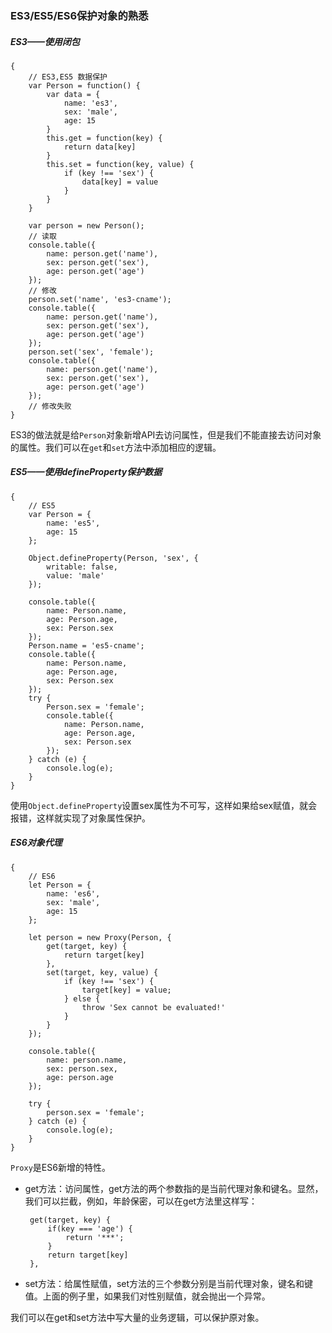 ### ES3/ES5/ES6保护对象的熟悉

##### ES3——使用闭包

	{
		// ES3,ES5 数据保护
		var Person = function() {
			var data = {
				name: 'es3',
				sex: 'male',
				age: 15
			}
			this.get = function(key) {
				return data[key]
			}
			this.set = function(key, value) {
				if (key !== 'sex') {
					data[key] = value
				}
			}
		}
	
		var person = new Person();
		// 读取
		console.table({
			name: person.get('name'),
			sex: person.get('sex'),
			age: person.get('age')
		});
		// 修改
		person.set('name', 'es3-cname');
		console.table({
			name: person.get('name'),
			sex: person.get('sex'),
			age: person.get('age')
		});
		person.set('sex', 'female');
		console.table({
			name: person.get('name'),
			sex: person.get('sex'),
			age: person.get('age')
		});
		// 修改失败
	}

ES3的做法就是给`Person`对象新增API去访问属性，但是我们不能直接去访问对象的属性。我们可以在`get`和`set`方法中添加相应的逻辑。

##### ES5——使用defineProperty保护数据

	{
		// ES5
		var Person = {
			name: 'es5',
			age: 15
		};
	
		Object.defineProperty(Person, 'sex', {
			writable: false,
			value: 'male'
		});
	
		console.table({
			name: Person.name,
			age: Person.age,
			sex: Person.sex
		});
		Person.name = 'es5-cname';
		console.table({
			name: Person.name,
			age: Person.age,
			sex: Person.sex
		});
		try {
			Person.sex = 'female';
			console.table({
				name: Person.name,
				age: Person.age,
				sex: Person.sex
			});
		} catch (e) {
			console.log(e);
		}
	}

使用`Object.defineProperty`设置sex属性为不可写，这样如果给sex赋值，就会报错，这样就实现了对象属性保护。

##### ES6对象代理

	{
		// ES6
		let Person = {
			name: 'es6',
			sex: 'male',
			age: 15
		};
	
		let person = new Proxy(Person, {
			get(target, key) {
				return target[key]
			},
			set(target, key, value) {
				if (key !== 'sex') {
					target[key] = value;
				} else {
					throw 'Sex cannot be evaluated!'
				}
			}
		});
	
		console.table({
			name: person.name,
			sex: person.sex,
			age: person.age
		});
	
		try {
			person.sex = 'female';
		} catch (e) {
			console.log(e);
		}
	}

`Proxy`是ES6新增的特性。

 - get方法：访问属性，get方法的两个参数指的是当前代理对象和键名。显然，我们可以拦截，例如，年龄保密，可以在get方法里这样写：

		get(target, key) {
			if(key === 'age') {
				return '***';
			}
			return target[key]
		},

 - set方法：给属性赋值，set方法的三个参数分别是当前代理对象，键名和键值。上面的例子里，如果我们对性别赋值，就会抛出一个异常。

我们可以在get和set方法中写大量的业务逻辑，可以保护原对象。